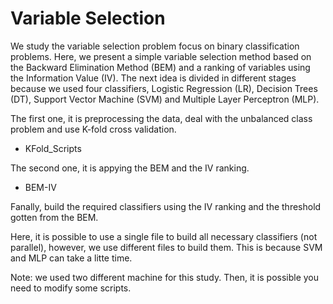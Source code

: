 # Variable Selection 

We study the variable selection problem focus on binary classification problems.
Here, we present a simple variable selection method based on the Backward Elimination Method (BEM) and a ranking of variables using the Information Value (IV).
The next idea is divided in different stages because we used four classifiers, Logistic Regression (LR), Decision Trees (DT), Support Vector Machine (SVM) and Multiple Layer Perceptron (MLP).

The first one, it is preprocessing the data, deal with the unbalanced class problem and use K-fold cross validation.

- KFold_Scripts

The second one, it is appying the BEM and the IV ranking.

- BEM-IV

Fanally, build the required classifiers using the IV ranking and the threshold gotten from the BEM.

Here, it is possible to use a single file to build all necessary classifiers (not parallel), however, we use different files to build them.
This is because SVM and MLP can take a litte time.


Note: we used two different machine for this study. Then, it is possible you need to modify some scripts.
